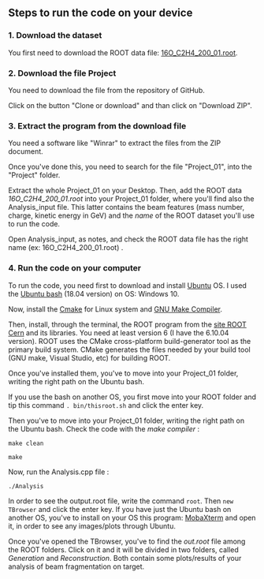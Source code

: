 **Steps to run the code on your device**
--------------------------------------
### 1. Download the dataset
You first need to download the ROOT data file: [16O_C2H4_200_01.root](https://drive.google.com/drive/u/0/folders/1dijKbeFi0lwjsOWrZnbe0rr8ZFKwqm6Y).

### 2. Download the file Project
You need to download the file from the repository of GitHub.

Click on the button "Clone or download" and than click on "Download ZIP".

### 3. Extract the program from the download file
You need a software like "Winrar" to extract the files from the ZIP document.

Once you've done this, you need to search for the file "Project_01", into the "Project" folder.

Extract the whole Project_01 on your Desktop. Then, add the ROOT data  *16O_C2H4_200_01.root*  into your Project_01 folder, where you'll find also
the Analysis_input file. This latter contains the beam features (mass number, charge, kinetic energy in GeV) and the *name* of the ROOT dataset 
you'll use to run the code. 

Open Analysis_input, as notes, and check the ROOT data file has the right name (ex: 16O_C2H4_200_01.root) .

### 4. Run the code on your computer
To run the code, you need first to download and install [Ubuntu](https://phoenixnap.com/kb/how-to-install-ubuntu-18-04) OS. I used the [Ubuntu bash](https://altis.com.au/installing-ubuntu-bash-for-windows-10/) (18.04 version) on OS: Windows 10.

Now, install the [Cmake](https://cmake.org/install/) for Linux system and [GNU Make Compiler](https://www.howtoinstall.me/ubuntu/18-04/make/).

Then, install, through the terminal, the ROOT program from the [site ROOT Cern](https://root.cern/) and its libraries. You need at least version 6 (I have the 6.10.04 version).
ROOT uses the CMake cross-platform build-generator tool as the primary build system.
CMake generates the files needed by your build tool (GNU make, Visual Studio, etc) for building ROOT.

Once you've installed them, you've to move into your Project_01 folder, writing the right path on the Ubuntu bash.

If you use the bash on another OS, you first move into your ROOT folder and tip this command `. bin/thisroot.sh` and click the enter key.

Then you've to move into your Project_01 folder, writing the right path on the Ubuntu bash. Check the code with the *make compiler* : 

`make clean` 

`make`

Now, run the Analysis.cpp file : 

`./Analysis`
                                                                                                                                     
In order to see the output.root file, write the command `root`. Then `new TBrowser` and click the enter key. 
If you have just the Ubuntu bash on another OS, you've to install on your OS this program: [MobaXterm](https://mobaxterm.mobatek.net/download.html) and open it,  in order to see any images/plots through Ubuntu.

Once you've opened the TBrowser, you've to find the *out.root* file among the ROOT folders. Click on it and it will be divided in two folders, called *Generation* and *Reconstruction*.
Both contain some plots/results of your analysis of beam fragmentation on target.






